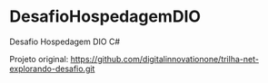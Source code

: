 # DesafioHospedagemDIO
Desafio Hospedagem DIO C#

Projeto original: https://github.com/digitalinnovationone/trilha-net-explorando-desafio.git
